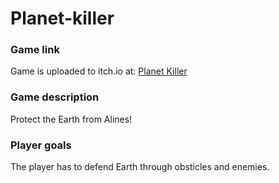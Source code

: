 # Planet-killer

### Game link
Game is uploaded to itch.io at: [Planet Killer](https://wrathchild14.itch.io/planet-killer)


### Game description
Protect the Earth from Alines!

### Player goals
The player has to defend Earth through obsticles and enemies.
